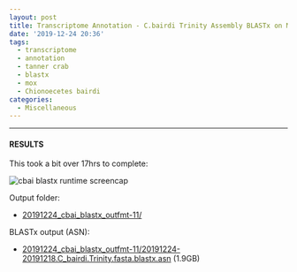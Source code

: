 ```yaml
---
layout: post
title: Transcriptome Annotation - C.bairdi Trinity Assembly BLASTx on Mox
date: '2019-12-24 20:36'
tags:
  - transcriptome
  - annotation
  - tanner crab
  - blastx
  - mox
  - Chionoecetes bairdi
categories:
  - Miscellaneous
---
```




---

#### RESULTS

This took a bit over 17hrs to complete:

![cbai blastx runtime screencap](https://github.com/RobertsLab/sams-notebook/blob/master/images/screencaps/20191224_cbai_blastx_outfmt-11_runtime.png?raw=true)

Output folder:

- [20191224_cbai_blastx_outfmt-11/](https://gannet.fish.washington.edu/Atumefaciens/20191224_cbai_blastx_outfmt-11/)

BLASTx output (ASN):

- [20191224_cbai_blastx_outfmt-11/20191224-20191218.C_bairdi.Trinity.fasta.blastx.asn](https://gannet.fish.washington.edu/Atumefaciens/20191224_cbai_blastx_outfmt-11/20191224-20191218.C_bairdi.Trinity.fasta.blastx.asn) (1.9GB)
